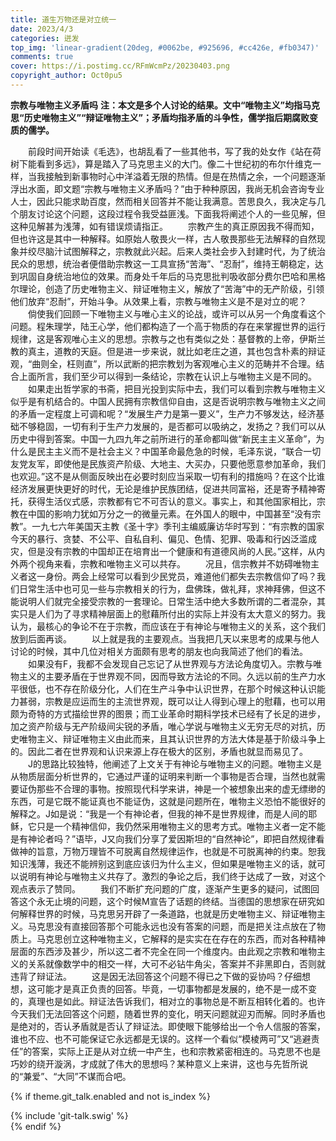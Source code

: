 ```yaml
---
title: 道生万物还是对立统一
date: 2023/4/3
categories: 迸发
top_img: 'linear-gradient(20deg, #0062be, #925696, #cc426e, #fb0347)'
comments: true
cover: https://i.postimg.cc/RFmWcmPz/20230403.png
copyright_author: Oct0pu5
---
```


**宗教与唯物主义矛盾吗**
**注：本文是多个人讨论的结果。文中“唯物主义”均指马克思“历史唯物主义”“辩证唯物主义”；矛盾均指矛盾的斗争性，儒学指后期腐败变质的儒学。**

&ensp;&ensp;&ensp;&ensp;前段时间开始读《毛选》，也胡乱看了一些其他书，写了我的处女作《站在荷树下能看到多远》，算是踏入了马克思主义的大门。像二十世纪初的布尔什维克一样，当我接触到新事物时心中洋溢着无限的热情。但是在热情之余，一个问题逐渐浮出水面，即文题“宗教与唯物主义矛盾吗？”由于种种原因，我尚无机会咨询专业人士，因此只能求助百度，然而相关回答并不能让我满意。苦思良久，我决定与几个朋友讨论这个问题，这段过程令我受益匪浅。下面我将阐述个人的一些见解，但这种见解甚为浅薄，如有错误烦请指正。
&ensp;&ensp;&ensp;&ensp;宗教产生的真正原因我不得而知，但也许这是其中一种解释。如原始人敬畏火一样，古人敬畏那些无法解释的自然现象并绞尽脑汁试图解释之，宗教就此兴起。后来人类社会步入封建时代，为了统治民众的思想，统治者便借助宗教这一工具宣扬“苦海”、“忍耐”，维持王朝稳定，达到巩固自身统治地位的效果。而身处千年后的马克思批判吸收部分费尔巴哈和黑格尔理论，创造了历史唯物主义、辩证唯物主义，解放了“苦海”中的无产阶级，引领他们放弃“忍耐”，开始斗争。从效果上看，宗教与唯物主义是不是对立的呢？
&ensp;&ensp;&ensp;&ensp;倘使我们回顾一下唯物主义与唯心主义的论战，或许可以从另一个角度看这个问题。程朱理学，陆王心学，他们都构造了一个高于物质的存在来掌握世界的运行规律，这是客观唯心主义的思想。宗教与之也有类似之处：基督教的上帝，伊斯兰教的真主，道教的天庭。但是进一步来说，就比如老庄之道，其也包含朴素的辩证观，“曲则全，枉则直”，所以武断的把宗教划为客观唯心主义的范畴并不合理。结合上面所言，我们至少可以得到一条结论，宗教在认识上与唯物主义是不同的。
&ensp;&ensp;&ensp;&ensp;如果走出哲学家的书斋，把目光投到实际中去，我们可以看到宗教与唯物主义似乎是有机结合的。中国人民拥有宗教信仰自由，这是否说明宗教与唯物主义之间的矛盾一定程度上可调和呢？“发展生产力是第一要义”，生产力不够发达，经济基础不够稳固，一切有利于生产力发展的，是否都可以吸纳之，发扬之？我们可以从历史中得到答案。中国一九四九年之前所进行的革命都叫做“新民主主义革命”，为什么是民主主义而不是社会主义？中国革命最危急的时候，毛泽东说，“联合一切友党友军，即使他是民族资产阶级、大地主、大买办，只要他愿意参加革命，我们也欢迎。”这不是从侧面反映出在必要时刻应当采取一切有利的措施吗？在这个比谁经济发展更快更好的时代，无论是维护民族团结，促进共同富裕，还是寄予精神寄托，获得生活仪式感，宗教都有它不可否认的意义。事实上，和其他国家相比，宗教在中国的影响力犹如万分之一的微量元素。在外国人的眼中，中国甚至“没有宗教”。一九七六年美国天主教《圣十字》季刊主编威廉访华时写到：“有宗教的国家今天的暴行、贪婪、不公平、自私自利、偏见、色情、犯罪、吸毒和行凶泛滥成灾，但是没有宗教的中国却正在培育出一个健康和有道德风尚的人民。”这样，从内外两个视角来看，宗教和唯物主义可以共存。
&ensp;&ensp;&ensp;&ensp;况且，信宗教并不妨碍唯物主义者这一身份。两会上经常可以看到少民党员，难道他们都失去宗教信仰了吗？我们日常生活中也可见一些与宗教相关的行为，盘佛珠，做礼拜，求神拜佛，但这不能说明人们就完全接受宗教的一套理论。日常生活中绝大多数所谓的二者混杂，其实只是人们为了寻求精神层面上的慰藉所付出的实际上并没有太大意义的努力。我认为，最核心的争论不在于宗教，而应该在于有神论与唯物主义的关系，这个我们放到后面再谈。
&ensp;&ensp;&ensp;&ensp;以上就是我的主要观点。当我把几天以来思考的成果与他人讨论的时候，其中几位对相关方面颇有思考的朋友也向我简述了他们的看法。
&ensp;&ensp;&ensp;&ensp;如果没有F，我都不会发现自己忘记了从世界观与方法论角度切入。宗教与唯物主义的主要矛盾在于世界观不同，因而导致方法论的不同。久远以前的生产力水平很低，也不存在阶级分化，人们在生产斗争中认识世界，在那个时候这种认识能力甚弱，宗教是应运而生的主流世界观，既可以让人得到心理上的慰藉，也可以用颇为奇特的方式描绘世界的图景；而工业革命时期科学技术已经有了长足的进步，加之资产阶级与无产阶级间尖锐的矛盾，唯心学说与唯物主义无穷无尽的对抗，历史唯物主义、辩证唯物主义由此而来，且其认识世界的方法大体是基于阶级斗争上的。因此二者在世界观和认识来源上存在极大的区别，矛盾也就显而易见了。
&ensp;&ensp;&ensp;&ensp;J的思路比较独特，他阐述了上文关于有神论与唯物主义的问题。唯物主义是从物质层面分析世界的，它通过严谨的证明来判断一个事物是否合理，当然也就需要证伪那些不合理的事物。按照现代科学来讲，神是一个被想象出来的虚无缥缈的东西，可是它既不能证真也不能证伪，这就是问题所在，唯物主义恐怕不能很好的解释之。J如是说：“我是一个有神论者，但我的神不是世界规律，而是人间的耶稣，它只是一个精神信仰，我仍然采用唯物主义的思考方式。唯物主义者一定不能是有神论者吗？”语毕，J又向我们分享了爱因斯坦的“自然神论”，即把自然规律看做神的旨意，万物万理皆不可脱离自然规律运作，也就是不可脱离神的约束。恕我知识浅薄，我还不能辨别这到底应该归为什么主义，但如果是唯物主义的话，就可以说明有神论与唯物主义共存了。激烈的争论之后，我们终于达成了一致，对这个观点表示了赞同。
&ensp;&ensp;&ensp;&ensp;我们不断扩充问题的广度，逐渐产生更多的疑问，试图回答这个永无止境的问题，这个时候M宣告了话题的终结。当德国的思想家在研究如何解释世界的时候，马克思另开辟了一条道路，也就是历史唯物主义、辩证唯物主义。马克思没有直接回答那个可能永远也没有答案的问题，而是把关注点放在了物质上。马克思创立这种唯物主义，它解释的是实实在在存在的东西，而对各种精神层面的东西涉及甚少，所以这二者不完全在同一个维度内。由此观之宗教和唯物主义的关系就像数学中的相交一样，大可不必钻牛角尖，答案并不非黑即白，否则就违背了辩证法。
&ensp;&ensp;&ensp;&ensp;这是因无法回答这个问题不得已之下做的妥协吗？仔细想想，这可能才是真正负责的回答。毕竟，一切事物都是发展的，绝不是一成不变的，真理也是如此。辩证法告诉我们，相对立的事物总是不断互相转化着的。也许今天我们无法回答这个问题，随着世界的变化，明天问题就迎刃而解。同时矛盾也是绝对的，否认矛盾就是否认了辩证法。即使眼下能够给出一个令人信服的答案，谁也不应、也不可能保证它永远都是无误的。这样一个看似“模棱两可”又“逃避责任”的答案，实际上正是从对立统一中产生，也和宗教紧密相连的。马克思不也是巧妙的绕开漩涡，才成就了伟大的思想吗？某种意义上来讲，这也与先哲所说的“兼爱”、“大同”不谋而合吧。

{% if theme.git_talk.enabled and not is_index %}  
<div>{% include 'git-talk.swig' %}</div>  
{% endif %}